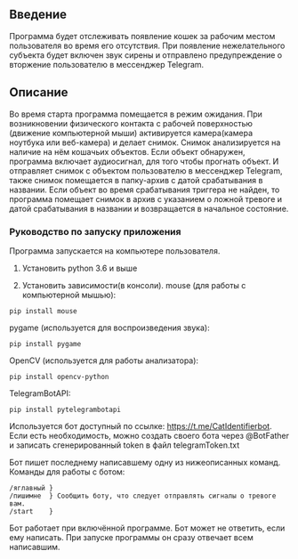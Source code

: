 ## Введение
Программа будет отслеживать появление кошек за рабочим местом пользователя во время его отсутствия. При появление нежелательного субъекта будет включен звук сирены и отправлено предупреждение о вторжение пользователю в мессенджер Telegram.

## Описание
Во время старта программа помещается в режим ожидания. При возникновении физического контакта с рабочей поверхностью (движение компьютерной мыши) активируется камера(камера ноутбука или  веб-камера) и делает снимок. Снимок анализируется на наличие на нём кошачьих объектов. Если объект обнаружен, программа включает аудиосигнал, для того чтобы прогнать объект. И отправляет снимок с объектом пользователю в мессенджер Telegram, также снимок помещается в папку-архив с датой срабатывания в названии. Если объект во время срабатывания триггера не найден, то программа помещает снимок в архив с указанием о ложной тревоге и датой срабатывания в названии и возвращается в начальное состояние.

### Руководство по запуску приложения
Программа запускается на компьютере пользователя. 

1. Установить python 3.6 и выше

2. Установить зависимости(в консоли). 
mouse (для работы с компьютерной мышью):
```
pip install mouse
```
pygame (используется для воспроизведения звука):
```
pip install pygame
```
OpenCV (используется для работы анализатора):
```
pip install opencv-python
```
TelegramBotAPI:
```
pip install pytelegrambotapi
```

Используется бот доступный по ссылке: https://t.me/CatIdentifierbot.
Если есть необходимость, можно создать своего бота через @BotFather и записать сгенерированный token в файл telegramToken.txt

Бот пишет последнему написавшему одну из нижеописанных команд. 
Команды для работы с ботом: 
```
/яглавный } 
/пишимне  } Сообщить боту, что следует отправлять сигналы о тревоге вам.
/start    }
```
Бот работает при включённой программе. Бот может не ответить, если ему написать. При запуске программы он сразу отвечает всем написавшим.